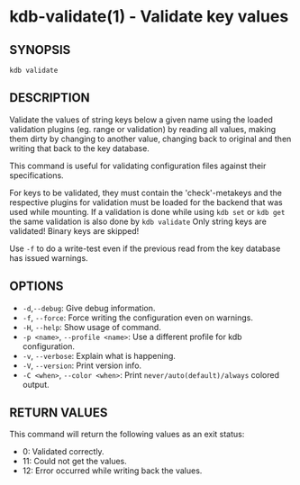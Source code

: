 # kdb-validate(1) - Validate key values

## SYNOPSIS

`kdb validate`

## DESCRIPTION

Validate the values of string keys below a given name using the loaded validation plugins (eg. range or validation) by reading all values, making them dirty by changing to another value, changing back to original and then writing that back to the key database.

This command is useful for validating configuration files against
their specifications.

For keys to be validated, they must contain the 'check'-metakeys
and the respective plugins for validation must be loaded
for the backend that was used while mounting.
If a validation is done while using `kdb set` or `kdb get`
the same validation is also done by `kdb validate`
Only string keys are validated! Binary keys are skipped!

Use `-f` to do a write-test even if the previous read
from the key database has issued warnings.

## OPTIONS

- `-d`,`--debug`:
  Give debug information.
- `-f`, `--force`:
  Force writing the configuration even on warnings.
- `-H`, `--help`:
  Show usage of command.
- `-p <name>`, `--profile <name>`:
  Use a different profile for kdb configuration.
- `-v`, `--verbose`:
  Explain what is happening.
- `-V`, `--version`:
  Print version info.
- `-C <when>`, `--color <when>`:
  Print `never/auto(default)/always` colored output.

## RETURN VALUES

This command will return the following values as an exit status:<br>

- 0:
  Validated correctly.
- 11:
  Could not get the values.
- 12:
  Error occurred while writing back the values.
